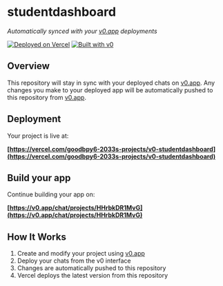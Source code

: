 # studentdashboard

*Automatically synced with your [v0.app](https://v0.app) deployments*

[![Deployed on Vercel](https://img.shields.io/badge/Deployed%20on-Vercel-black?style=for-the-badge&logo=vercel)](https://vercel.com/goodbpy6-2033s-projects/v0-studentdashboard)
[![Built with v0](https://img.shields.io/badge/Built%20with-v0.app-black?style=for-the-badge)](https://v0.app/chat/projects/HHrbkDR1MvG)

## Overview

This repository will stay in sync with your deployed chats on [v0.app](https://v0.app).
Any changes you make to your deployed app will be automatically pushed to this repository from [v0.app](https://v0.app).

## Deployment

Your project is live at:

**[https://vercel.com/goodbpy6-2033s-projects/v0-studentdashboard](https://vercel.com/goodbpy6-2033s-projects/v0-studentdashboard)**

## Build your app

Continue building your app on:

**[https://v0.app/chat/projects/HHrbkDR1MvG](https://v0.app/chat/projects/HHrbkDR1MvG)**

## How It Works

1. Create and modify your project using [v0.app](https://v0.app)
2. Deploy your chats from the v0 interface
3. Changes are automatically pushed to this repository
4. Vercel deploys the latest version from this repository
